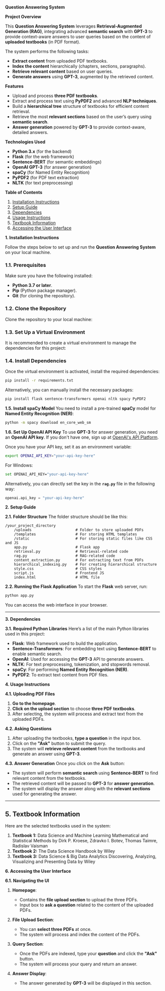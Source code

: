  **Question Answering System**

 **Project Overview**

This **Question Answering System** leverages **Retrieval-Augmented Generation (RAG)**, integrating advanced **semantic search** with **GPT-3** to provide context-aware answers to user queries based on the content of **uploaded textbooks** (in PDF format). 

The system performs the following tasks:
- **Extract content** from uploaded PDF textbooks.
- **Index the content** hierarchically (chapters, sections, paragraphs).
- **Retrieve relevant content** based on user queries.
- **Generate answers** using **GPT-3**, augmented by the retrieved content.

 **Features**
- Upload and process **three PDF textbooks**.
- Extract and process text using **PyPDF2** and advanced **NLP techniques**.
- Build a **hierarchical tree** structure of textbooks for efficient content retrieval.
- Retrieve the most **relevant sections** based on the user’s query using **semantic search**.
- **Answer generation** powered by **GPT-3** to provide context-aware, detailed answers.

 **Technologies Used**
- **Python 3.x** (for the backend)
- **Flask** (for the web framework)
- **Sentence-BERT** (for semantic embeddings)
- **OpenAI GPT-3** (for answer generation)
- **spaCy** (for Named Entity Recognition)
- **PyPDF2** (for PDF text extraction)
- **NLTK** (for text preprocessing)
  
 **Table of Contents**
1. [Installation Instructions](#installation-instructions)
2. [Setup Guide](#setup-guide)
3. [Dependencies](#dependencies)
4. [Usage Instructions](#usage-instructions)
5. [Textbook Information](#textbook-information)
6. [Accessing the User Interface](#accessing-the-user-interface)

 **1. Installation Instructions**

Follow the steps below to set up and run the **Question Answering System** on your local machine.

### **1.1. Prerequisites**
Make sure you have the following installed:
- **Python 3.7 or later**.
- **Pip** (Python package manager).
- **Git** (for cloning the repository).

### **1.2. Clone the Repository**
Clone the repository to your local machine:

### **1.3. Set Up a Virtual Environment**
It is recommended to create a virtual environment to manage the dependencies for this project:

### **1.4. Install Dependencies**
Once the virtual environment is activated, install the required dependencies:
```bash
pip install -r requirements.txt
```

Alternatively, you can manually install the necessary packages:
```bash
pip install flask sentence-transformers openai nltk spacy PyPDF2
```

 **1.5. Install spaCy Model**
You need to install a pre-trained **spaCy** model for **Named Entity Recognition (NER)**:
```bash
python -m spacy download en_core_web_sm
```

 **1.6. Set Up OpenAI API Key**
To use **GPT-3** for answer generation, you need an **OpenAI API key**. If you don't have one, sign up at [OpenAI's API Platform](https://platform.openai.com/signup).

Once you have your API key, set it as an environment variable:
```bash
export OPENAI_API_KEY="your-api-key-here"
```
For Windows:
```bash
set OPENAI_API_KEY="your-api-key-here"
```

Alternatively, you can directly set the key in the **`rag.py`** file in the following way:
```python
openai.api_key = "your-api-key-here"
```

 **2. Setup Guide**

 **2.1. Folder Structure**
The folder structure should be like this:
```
/your_project_directory
    /uploads                    # Folder to store uploaded PDFs
    /templates                  # For storing HTML templates
    /static                     # For storing static files like CSS and JS
    app.py                      # Flask app
    retrieval.py                # Retrieval-related code
    rag.py                      # RAG-related code
    content_extraction.py       # For extracting text from PDFs
    hierarchical_indexing.py    # For creating hierarchical structure
    style.css                   # CSS styles
    script.js                   # Frontend JS
    index.html                  # HTML file
```

 **2.2. Running the Flask Application**
To start the **Flask** web server, run:
```bash
python app.py
```
 You can access the web interface in your browser.

---

**3. Dependencies**

**3.1. Required Python Libraries**
Here’s a list of the main Python libraries used in this project:

- **Flask**: Web framework used to build the application.
- **Sentence-Transformers**: For embedding text using **Sentence-BERT** to enable semantic search.
- **OpenAI**: Used for accessing the **GPT-3** API to generate answers.
- **NLTK**: For text preprocessing, tokenization, and stopwords removal.
- **spaCy**: For performing **Named Entity Recognition (NER)**.
- **PyPDF2**: To extract text content from PDF files.

**4. Usage Instructions**

 **4.1. Uploading PDF Files**
1. **Go to the homepage**.
2. **Click on the upload section** to choose **three PDF textbooks**.
3. After selecting, the system will process and extract text from the uploaded PDFs.

**4.2. Asking Questions**
1. After uploading the textbooks, **type a question** in the input box.
2. Click on the **"Ask"** button to submit the query.
3. The system will **retrieve relevant content** from the textbooks and generate an answer using **GPT-3**.

**4.3. Answer Generation**
Once you click on the **Ask** button:
- The system will perform **semantic search** using **Sentence-BERT** to find relevant content from the textbooks.
- The retrieved content will be passed to **GPT-3** for **answer generation**.
- The system will display the answer along with the **relevant sections** used for generating the answer.

---

## **5. Textbook Information**

Here are the selected textbooks used in the system:

1. **Textbook 1:** 
Data Science and Machine Learning Mathematical and Statistical Methods by Dirk P. Kroese, Zdravko I. Botev, Thomas Taimre, Radislav Vaisman
2. **Textbook 2:** 
The Data Science Handbook by Wiley
3. **Textbook 3:** 
Data Science & Big Data Analytics Discovering, Analyzing, Visualizing and Presenting Data by Wiley

 **6. Accessing the User Interface**

 **6.1. Navigating the UI**
1. **Homepage**:
   - Contains the **file upload section** to upload the three PDFs.
   - Input box to **ask a question** related to the content of the uploaded PDFs.

2. **File Upload Section**:
   - You can **select three PDFs** at once.
   - The system will process and index the content of the PDFs.

3. **Query Section**:
   - Once the PDFs are indexed, type your **question** and click the **"Ask"** button.
   - The system will process your query and return an answer.

4. **Answer Display**:
   - The answer generated by **GPT-3** will be displayed in this section.
